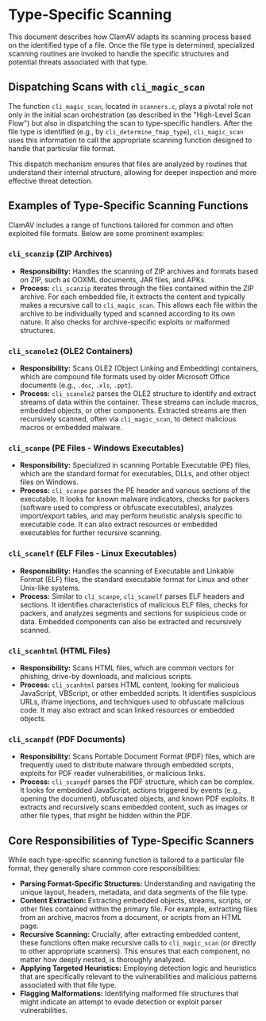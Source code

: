 # Type-Specific Scanning

This document describes how ClamAV adapts its scanning process based on the identified type of a file. Once the file type is determined, specialized scanning routines are invoked to handle the specific structures and potential threats associated with that type.

## Dispatching Scans with `cli_magic_scan`

The function `cli_magic_scan`, located in `scanners.c`, plays a pivotal role not only in the initial scan orchestration (as described in the "High-Level Scan Flow") but also in dispatching the scan to type-specific handlers. After the file type is identified (e.g., by `cli_determine_fmap_type`), `cli_magic_scan` uses this information to call the appropriate scanning function designed to handle that particular file format.

This dispatch mechanism ensures that files are analyzed by routines that understand their internal structure, allowing for deeper inspection and more effective threat detection.

## Examples of Type-Specific Scanning Functions

ClamAV includes a range of functions tailored for common and often exploited file formats. Below are some prominent examples:

### `cli_scanzip` (ZIP Archives)

*   **Responsibility:** Handles the scanning of ZIP archives and formats based on ZIP, such as OOXML documents, JAR files, and APKs.
*   **Process:** `cli_scanzip` iterates through the files contained within the ZIP archive. For each embedded file, it extracts the content and typically makes a recursive call to `cli_magic_scan`. This allows each file within the archive to be individually typed and scanned according to its own nature. It also checks for archive-specific exploits or malformed structures.

### `cli_scanole2` (OLE2 Containers)

*   **Responsibility:** Scans OLE2 (Object Linking and Embedding) containers, which are compound file formats used by older Microsoft Office documents (e.g., `.doc`, `.xls`, `.ppt`).
*   **Process:** `cli_scanole2` parses the OLE2 structure to identify and extract streams of data within the container. These streams can include macros, embedded objects, or other components. Extracted streams are then recursively scanned, often via `cli_magic_scan`, to detect malicious macros or embedded malware.

### `cli_scanpe` (PE Files - Windows Executables)

*   **Responsibility:** Specialized in scanning Portable Executable (PE) files, which are the standard format for executables, DLLs, and other object files on Windows.
*   **Process:** `cli_scanpe` parses the PE header and various sections of the executable. It looks for known malware indicators, checks for packers (software used to compress or obfuscate executables), analyzes import/export tables, and may perform heuristic analysis specific to executable code. It can also extract resources or embedded executables for further recursive scanning.

### `cli_scanelf` (ELF Files - Linux Executables)

*   **Responsibility:** Handles the scanning of Executable and Linkable Format (ELF) files, the standard executable format for Linux and other Unix-like systems.
*   **Process:** Similar to `cli_scanpe`, `cli_scanelf` parses ELF headers and sections. It identifies characteristics of malicious ELF files, checks for packers, and analyzes segments and sections for suspicious code or data. Embedded components can also be extracted and recursively scanned.

### `cli_scanhtml` (HTML Files)

*   **Responsibility:** Scans HTML files, which are common vectors for phishing, drive-by downloads, and malicious scripts.
*   **Process:** `cli_scanhtml` parses HTML content, looking for malicious JavaScript, VBScript, or other embedded scripts. It identifies suspicious URLs, iframe injections, and techniques used to obfuscate malicious code. It may also extract and scan linked resources or embedded objects.

### `cli_scanpdf` (PDF Documents)

*   **Responsibility:** Scans Portable Document Format (PDF) files, which are frequently used to distribute malware through embedded scripts, exploits for PDF reader vulnerabilities, or malicious links.
*   **Process:** `cli_scanpdf` parses the PDF structure, which can be complex. It looks for embedded JavaScript, actions triggered by events (e.g., opening the document), obfuscated objects, and known PDF exploits. It extracts and recursively scans embedded content, such as images or other file types, that might be hidden within the PDF.

## Core Responsibilities of Type-Specific Scanners

While each type-specific scanning function is tailored to a particular file format, they generally share common core responsibilities:

*   **Parsing Format-Specific Structures:** Understanding and navigating the unique layout, headers, metadata, and data segments of the file type.
*   **Content Extraction:** Extracting embedded objects, streams, scripts, or other files contained within the primary file. For example, extracting files from an archive, macros from a document, or scripts from an HTML page.
*   **Recursive Scanning:** Crucially, after extracting embedded content, these functions often make recursive calls to `cli_magic_scan` (or directly to other appropriate scanners). This ensures that each component, no matter how deeply nested, is thoroughly analyzed.
*   **Applying Targeted Heuristics:** Employing detection logic and heuristics that are specifically relevant to the vulnerabilities and malicious patterns associated with that file type.
*   **Flagging Malformations:** Identifying malformed file structures that might indicate an attempt to evade detection or exploit parser vulnerabilities.
